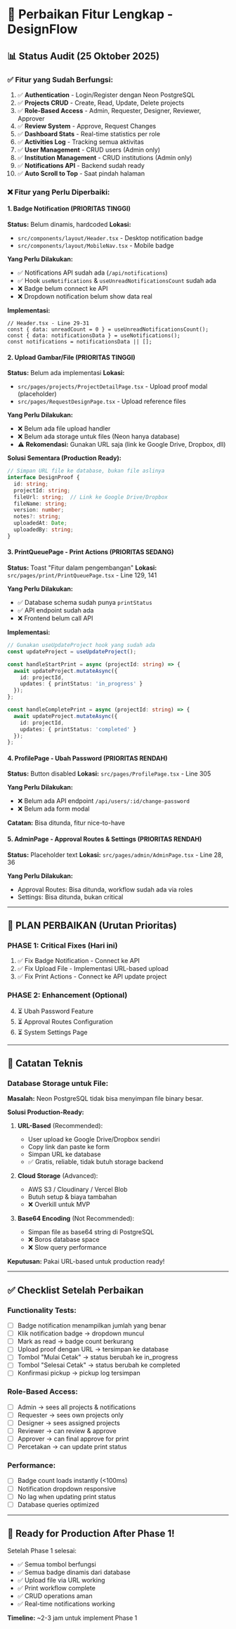 # 🔧 Perbaikan Fitur Lengkap - DesignFlow

## 📊 Status Audit (25 Oktober 2025)

### ✅ Fitur yang Sudah Berfungsi:
1. ✅ **Authentication** - Login/Register dengan Neon PostgreSQL
2. ✅ **Projects CRUD** - Create, Read, Update, Delete projects
3. ✅ **Role-Based Access** - Admin, Requester, Designer, Reviewer, Approver
4. ✅ **Review System** - Approve, Request Changes
5. ✅ **Dashboard Stats** - Real-time statistics per role
6. ✅ **Activities Log** - Tracking semua aktivitas
7. ✅ **User Management** - CRUD users (Admin only)
8. ✅ **Institution Management** - CRUD institutions (Admin only)
9. ✅ **Notifications API** - Backend sudah ready
10. ✅ **Auto Scroll to Top** - Saat pindah halaman

### ❌ Fitur yang Perlu Diperbaiki:

#### 1. **Badge Notification (PRIORITAS TINGGI)**
**Status:** Belum dinamis, hardcoded
**Lokasi:** 
- `src/components/layout/Header.tsx` - Desktop notification badge
- `src/components/layout/MobileNav.tsx` - Mobile badge

**Yang Perlu Dilakukan:**
- ✅ Notifications API sudah ada (`/api/notifications`)
- ✅ Hook `useNotifications` & `useUnreadNotificationsCount` sudah ada
- ❌ Badge belum connect ke API
- ❌ Dropdown notification belum show data real

**Implementasi:**
```tsx
// Header.tsx - Line 29-31
const { data: unreadCount = 0 } = useUnreadNotificationsCount();
const { data: notificationsData } = useNotifications();
const notifications = notificationsData || [];
```

#### 2. **Upload Gambar/File (PRIORITAS TINGGI)**
**Status:** Belum ada implementasi
**Lokasi:**
- `src/pages/projects/ProjectDetailPage.tsx` - Upload proof modal (placeholder)
- `src/pages/RequestDesignPage.tsx` - Upload reference files

**Yang Perlu Dilakukan:**
- ❌ Belum ada file upload handler
- ❌ Belum ada storage untuk files (Neon hanya database)
- ⚠️ **Rekomendasi:** Gunakan URL saja (link ke Google Drive, Dropbox, dll)

**Solusi Sementara (Production Ready):**
```typescript
// Simpan URL file ke database, bukan file aslinya
interface DesignProof {
  id: string;
  projectId: string;
  fileUrl: string;  // Link ke Google Drive/Dropbox
  fileName: string;
  version: number;
  notes?: string;
  uploadedAt: Date;
  uploadedBy: string;
}
```

#### 3. **PrintQueuePage - Print Actions (PRIORITAS SEDANG)**
**Status:** Toast "Fitur dalam pengembangan"
**Lokasi:** `src/pages/print/PrintQueuePage.tsx` - Line 129, 141

**Yang Perlu Dilakukan:**
- ✅ Database schema sudah punya `printStatus`
- ✅ API endpoint sudah ada
- ❌ Frontend belum call API

**Implementasi:**
```typescript
// Gunakan useUpdateProject hook yang sudah ada
const updateProject = useUpdateProject();

const handleStartPrint = async (projectId: string) => {
  await updateProject.mutateAsync({
    id: projectId,
    updates: { printStatus: 'in_progress' }
  });
};

const handleCompletePrint = async (projectId: string) => {
  await updateProject.mutateAsync({
    id: projectId,
    updates: { printStatus: 'completed' }
  });
};
```

#### 4. **ProfilePage - Ubah Password (PRIORITAS RENDAH)**
**Status:** Button disabled
**Lokasi:** `src/pages/ProfilePage.tsx` - Line 305

**Yang Perlu Dilakukan:**
- ❌ Belum ada API endpoint `/api/users/:id/change-password`
- ❌ Belum ada form modal

**Catatan:** Bisa ditunda, fitur nice-to-have

#### 5. **AdminPage - Approval Routes & Settings (PRIORITAS RENDAH)**
**Status:** Placeholder text
**Lokasi:** `src/pages/admin/AdminPage.tsx` - Line 28, 36

**Yang Perlu Dilakukan:**
- Approval Routes: Bisa ditunda, workflow sudah ada via roles
- Settings: Bisa ditunda, bukan critical

---

## 🎯 PLAN PERBAIKAN (Urutan Prioritas)

### PHASE 1: Critical Fixes (Hari ini)
1. ✅ Fix Badge Notification - Connect ke API
2. ✅ Fix Upload File - Implementasi URL-based upload
3. ✅ Fix Print Actions - Connect ke API update project

### PHASE 2: Enhancement (Optional)
4. ⏳ Ubah Password Feature
5. ⏳ Approval Routes Configuration
6. ⏳ System Settings Page

---

## 📝 Catatan Teknis

### Database Storage untuk File:
**Masalah:** Neon PostgreSQL tidak bisa menyimpan file binary besar.

**Solusi Production-Ready:**
1. **URL-Based** (Recommended): 
   - User upload ke Google Drive/Dropbox sendiri
   - Copy link dan paste ke form
   - Simpan URL ke database
   - ✅ Gratis, reliable, tidak butuh storage backend

2. **Cloud Storage** (Advanced):
   - AWS S3 / Cloudinary / Vercel Blob
   - Butuh setup & biaya tambahan
   - ❌ Overkill untuk MVP

3. **Base64 Encoding** (Not Recommended):
   - Simpan file as base64 string di PostgreSQL
   - ❌ Boros database space
   - ❌ Slow query performance

**Keputusan:** Pakai URL-based untuk production ready!

---

## ✅ Checklist Setelah Perbaikan

### Functionality Tests:
- [ ] Badge notification menampilkan jumlah yang benar
- [ ] Klik notification badge → dropdown muncul
- [ ] Mark as read → badge count berkurang
- [ ] Upload proof dengan URL → tersimpan ke database
- [ ] Tombol "Mulai Cetak" → status berubah ke in_progress
- [ ] Tombol "Selesai Cetak" → status berubah ke completed
- [ ] Konfirmasi pickup → pickup log tersimpan

### Role-Based Access:
- [ ] Admin → sees all projects & notifications
- [ ] Requester → sees own projects only
- [ ] Designer → sees assigned projects
- [ ] Reviewer → can review & approve
- [ ] Approver → can final approve for print
- [ ] Percetakan → can update print status

### Performance:
- [ ] Badge count loads instantly (<100ms)
- [ ] Notification dropdown responsive
- [ ] No lag when updating print status
- [ ] Database queries optimized

---

## 🚀 Ready for Production After Phase 1!

Setelah Phase 1 selesai:
- ✅ Semua tombol berfungsi
- ✅ Semua badge dinamis dari database
- ✅ Upload file via URL working
- ✅ Print workflow complete
- ✅ CRUD operations aman
- ✅ Real-time notifications working

**Timeline:** ~2-3 jam untuk implement Phase 1

